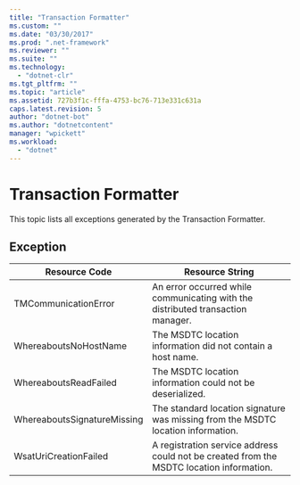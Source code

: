 ```yaml
---
title: "Transaction Formatter"
ms.custom: ""
ms.date: "03/30/2017"
ms.prod: ".net-framework"
ms.reviewer: ""
ms.suite: ""
ms.technology: 
  - "dotnet-clr"
ms.tgt_pltfrm: ""
ms.topic: "article"
ms.assetid: 727b3f1c-fffa-4753-bc76-713e331c631a
caps.latest.revision: 5
author: "dotnet-bot"
ms.author: "dotnetcontent"
manager: "wpickett"
ms.workload: 
  - "dotnet"
---
```

# Transaction Formatter
This topic lists all exceptions generated by the Transaction Formatter.  

## Exception  


|        Resource Code        |                                     Resource String                                      |
|-----------------------------|------------------------------------------------------------------------------------------|
|    TMCommunicationError     |     An error occurred while communicating with the distributed transaction manager.      |
|    WhereaboutsNoHostName    |               The MSDTC location information did not contain a host name.                |
|    WhereaboutsReadFailed    |                The MSDTC location information could not be deserialized.                 |
| WhereaboutsSignatureMissing |     The standard location signature was missing from the MSDTC location information.     |
|    WsatUriCreationFailed    | A registration service address could not be created from the MSDTC location information. |

